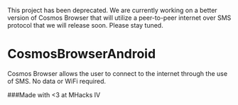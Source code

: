 This project has been deprecated. We are currently working on a better version of Cosmos Browser that will utilize a peer-to-peer  internet over SMS protocol that we will release soon. Please stay tuned.

CosmosBrowserAndroid
====================
Cosmos Browser allows the user to connect to the internet through the use of SMS. No data or WiFi required.

###Made with <3 at MHacks IV



